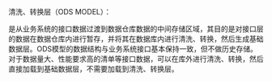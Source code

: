 清洗、转换层（ODS MODEL）：

是从业务系统的接口数据过渡到数据仓库数据的中间存储区域，其目的是对接口层的数据在数据仓库内进行暂存，并将其在数据库内进行清洗、转换，然后生成基础数据层。ODS模型的数据结构与业务系统接口基本保持一致，但不做历史存储。对于数据量大、性能要求高的清单等接口数据，可以在库外进行清洗、转换，然后直接加载到基础数据层，不需要加载到清洗、转换层。